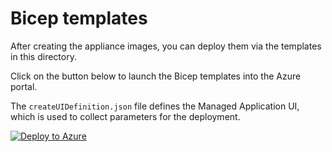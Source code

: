 # Bicep templates

After creating the appliance images, you can deploy them via the templates in this directory.

Click on the button below to launch the Bicep templates into the Azure portal.

The `createUIDefinition.json` file defines the Managed Application UI, which is used to collect parameters for the deployment.

[![Deploy to Azure](https://aka.ms/deploytoazurebutton)](https://portal.azure.com/#create/Microsoft.Template/uri/https%3A%2F%2Fraw.githubusercontent.com%2Fmbrightcpacket%2Fcautious-octo-adventure%2Fmain%2Fautomations%2Fcapture-net%2Fmain.json/createUIDefinitionUri/https%3A%2F%2Fraw.githubusercontent.com%2Fmbrightcpacket%2Fcautious-octo-adventure%2Fmain%2Fautomations%2Fcapture-net%2FcreateUIDefinition.json)
